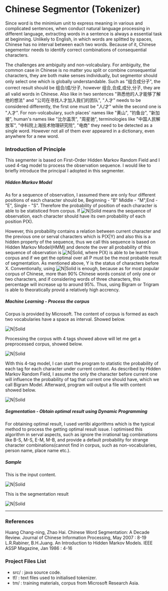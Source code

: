 # Chinese Segmentor (Tokenizer)
Since word is the minimium unit to express meaning in various and complicated sentences, when conduct natural language processing in different language, extracting words in a sentence is always a essential task at beginning. Unlikely to English, in which words are splitted by spaces, Chinese has no interval between each two words. Because of it, Chinese segementor needs to identify correct combinations of consequential characters. 

The challenges are ambiguity and non-volcabulary.
For ambiguity, the common case in Chinese is no matter you split or combine consequential characters, they are both make senses individually, but segmentor should only select one which is globally understandable. Such as "组合成分子", the correct result should be 组合/成/分子, however 组合,合成,成分,分子, they are all valid words in Chinese. Also like in two sentences "熟悉他的人才能够了解他的想法" and "公司在寻找人才加入我们的团队", "人才" needs to be considered differently, the first one must be "人/才" while the second one is "人才".
For non-volcabulary, such places' names like "黄山", "钓鱼台", "新加坡", human's names like "比尔盖茨", "周星驰", terminologies like "中国人民解放军", "中科院上海技术物理研究院", "电商" they need to be detected as a single word. However not all of them ever appeared in a dictionary, even anywhere for a new word.

### Introduction of Principle
This segmenter is based on First-Order Hidden Markov Random Field and I used 4-tag model to process the observation
 sequence. I would like to briefly introduce the principal I adopted in this segmenter.
##### Hidden Markov Model
As for a sequence of observation, I assumed there are only four different positions of each character should be, Beginning - "B" Middle - "M",End - "E", Single - "S". Therefore the probability of position of each character is able to be statisticed from corpus. If ![N|Solid](http://august-charter-92912.appspot.com/Resources/image/seqofOB.jpg) means the sequence of observation, each character should have its own probability of each position P(X). 

However, this probability contains a relation between current character and the previous one or serval characters which is P(X|Y) and also this is a hidden property of the sequence, thus we call this sequence is based on Hidden Markov Model(HMM) and denote the over all probability of this sequence of observation is ![N|Solid](http://august-charter-92912.appspot.com/Resources/image/overallP.jpg), where P(X) is able to be learnt from corpus and if we get the optimal over all P must be the most probable result of segmentation. As mentioned above, Y is the status of characters before X. Conventionally, using ![N|Solid](http://august-charter-92912.appspot.com/Resources/image/preconditionY.jpg) is enough, because as for most popular corpus of Chinese, more than 90% Chinese words consist of only one or two characters, and if considering words of 
three characters, this percentage will increase up to around 95%. Thus, using Bigram or Trigram is able to theoratically provid a relatively 
high accrency. 
##### Machine Learning - Process the corpus 
Corpus is provided by Microsoft. The content of corpus is formed as each two vocabularies have a space as interval. Showed below. 

![N|Solid](http://august-charter-92912.appspot.com/Resources/image/corpus.jpg) 

Processing the corpus with 4 tags showed above
will let me get a preprocessed corpus, showed below.

![N|Solid](http://august-charter-92912.appspot.com/Resources/image/corpus-preprocessed.jpg)

With this 4-tag model, I can start the program to statistic the probability of each tag for each character under current context. As described by Hidden Markov Random Field, I assume the only the character before current one will influence the probability of tag that current one should have, which we call Bigram Model. Afterward, program will output a file with content showed below.

![N|Solid](http://august-charter-92912.appspot.com/Resources/image/corpus-sta.jpg)
##### Segmentation - Obtain optimal result using Dynamic Programming
For obtaining optimal result, I used vertibi algorithms which is the typical method to process the getting optimal result
 issue. I optimised this algorithm in serval aspects, such as ignore the irrational tag combinations like B-S, M-S, E-M, M-B, and
 provide a default probability for strange character combinations(cannot find in corpus, such as non-vocabularies, person name, 
 place name etc.).
##### Sample
This is the input content.

![N|Solid](http://august-charter-92912.appspot.com/Resources/image/segNETin.jpg)

This is the segmentation result

![N|Solid](http://august-charter-92912.appspot.com/Resources/image/segNETres.jpg)

---
### References
Huang Chang-ning, Zhao Hai. Chinese Word Segmentation: A Decade Review. Journal of Chinese Information Processing, May 2007 : 8-19 
L.R.Rabiner, B.H.Juang. An Introduction to Hidden Markov Models. IEEE ASSP Magazine, Jan 1986 : 4-16 


### Project Files List
* src/ : java source code.
* tf/ : text files used to initialised tokenizer.
* tm/ : training materials, corpus from Microsoft Research Asia.
